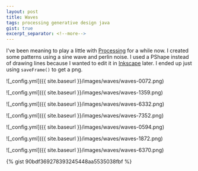 ```yaml
---
layout: post
title: Waves
tags: processing generative design java
gist: true
excerpt_separator: <!--more-->
---
```


I've been meaning to play a little with [Processing](https://processing.org/) for a while now. I created some patterns using a sine wave and perlin noise. 
I used a PShape instead of drawing lines because I wanted to edit it in [Inkscape](https://inkscape.org/) later. I ended up just using `saveFrame()` to get a png. 

![_config.yml]({{ site.baseurl }}/images/waves/waves-0072.png)

<!--more-->

![_config.yml]({{ site.baseurl }}/images/waves/waves-1359.png)

![_config.yml]({{ site.baseurl }}/images/waves/waves-6332.png)

![_config.yml]({{ site.baseurl }}/images/waves/waves-7352.png)

![_config.yml]({{ site.baseurl }}/images/waves/waves-0594.png)

![_config.yml]({{ site.baseurl }}/images/waves/waves-1872.png)

![_config.yml]({{ site.baseurl }}/images/waves/waves-6370.png)

{% gist 90bdf369278393245448aa5535038fbf %}



